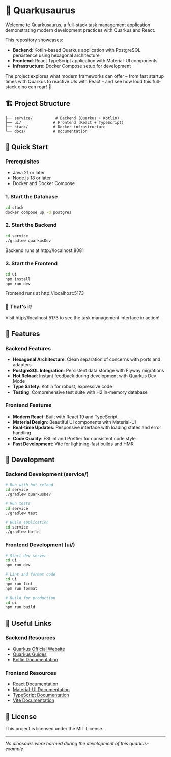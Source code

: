 # 🦖 Quarkusaurus

Welcome to Quarkusaurus, a full-stack task management application demonstrating modern development practices with Quarkus and React. 

This repository showcases:
- **Backend**: Kotlin-based Quarkus application with PostgreSQL persistence using hexagonal architecture
- **Frontend**: React TypeScript application with Material-UI components
- **Infrastructure**: Docker Compose setup for development

The project explores what modern frameworks can offer – from fast startup times with Quarkus to reactive UIs with React – and see how loud this full-stack dino can roar! 🦕

## 🏗️ Project Structure

```
├── service/          # Backend (Quarkus + Kotlin)
├── ui/              # Frontend (React + TypeScript)
├── stack/           # Docker infrastructure
└── docs/            # Documentation
```

## 🚀 Quick Start

### Prerequisites
- Java 21 or later
- Node.js 18 or later  
- Docker and Docker Compose

### 1. Start the Database
```bash
cd stack
docker compose up -d postgres
```

### 2. Start the Backend
```bash
cd service
./gradlew quarkusDev
```
Backend runs at http://localhost:8081

### 3. Start the Frontend
```bash
cd ui
npm install
npm run dev
```
Frontend runs at http://localhost:5173

### 🎯 That's it! 
Visit http://localhost:5173 to see the task management interface in action! 

## 🌟 Features

### Backend Features
- **Hexagonal Architecture**: Clean separation of concerns with ports and adapters
- **PostgreSQL Integration**: Persistent data storage with Flyway migrations
- **Hot Reload**: Instant feedback during development with Quarkus Dev Mode
- **Type Safety**: Kotlin for robust, expressive code
- **Testing**: Comprehensive test suite with H2 in-memory database

### Frontend Features  
- **Modern React**: Built with React 19 and TypeScript
- **Material Design**: Beautiful UI components with Material-UI
- **Real-time Updates**: Responsive interface with loading states and error handling
- **Code Quality**: ESLint and Prettier for consistent code style
- **Fast Development**: Vite for lightning-fast builds and HMR

## 🧪 Development

### Backend Development (service/)
```bash
# Run with hot reload
cd service
./gradlew quarkusDev
```

```bash
# Run tests
cd service
./gradlew test
```

```bash
# Build application
cd service
./gradlew build
```

### Frontend Development (ui/)
```bash
# Start dev server
cd ui
npm run dev
```

```bash
# Lint and format code
cd ui
npm run lint
npm run format
```

```bash
# Build for production
cd ui
npm run build
```

## 🔗 Useful Links

### Backend Resources
- [Quarkus Official Website](https://quarkus.io/)
- [Quarkus Guides](https://quarkus.io/guides/)
- [Kotlin Documentation](https://kotlinlang.org/docs/)

### Frontend Resources  
- [React Documentation](https://react.dev/)
- [Material-UI Documentation](https://mui.com/)
- [TypeScript Documentation](https://www.typescriptlang.org/docs/)
- [Vite Documentation](https://vitejs.dev/)

## 🎨 License

This project is licensed under the MIT License.

--- 

*No dinosaurs were harmed during the development of this quarkus-example*